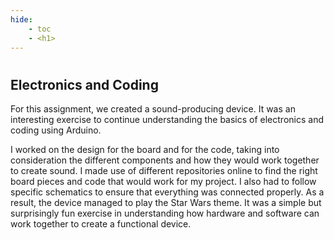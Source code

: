 ```yaml
---
hide:
    - toc
    - <h1>
---
```

#
## Electronics and Coding

For this assignment, we created a sound-producing device. It was an interesting exercise to continue understanding the basics of electronics and coding using Arduino.

I worked on the design for the board and for the code, taking into consideration the different components and how they would work together to create sound. I made use of different repositories online to find the right board pieces and code that would work for my project. I also had to follow specific schematics to ensure that everything was connected properly. As a result, the device managed to play the Star Wars theme. It was a simple but surprisingly fun exercise in understanding how hardware and software can work together to create a functional device.
